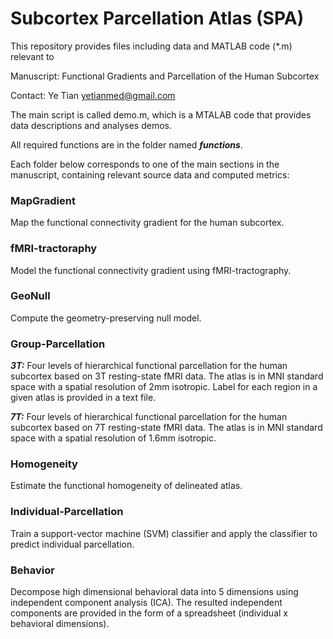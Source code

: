 # Subcortex Parcellation Atlas (SPA)
This repository provides files including data and MATLAB code (*.m) relevant to 

Manuscript: Functional Gradients and Parcellation of the Human Subcortex

Contact: Ye Tian yetianmed@gmail.com

The main script is called demo.m, which is a MTALAB code that provides data descriptions and analyses demos.

All required functions are in the folder named ***functions***.

Each folder below corresponds to one of the main sections in the manuscript, containing relevant source data and computed metrics:

### MapGradient

   Map the functional connectivity gradient for the human subcortex.

### fMRI-tractoraphy

   Model the functional connectivity gradient using fMRI-tractography.

### GeoNull

   Compute the geometry-preserving null model.

### Group-Parcellation

   ***3T:*** Four levels of hierarchical functional parcellation for the human subcortex based on 3T resting-state fMRI data. The atlas is in MNI standard space with a spatial resolution of 2mm isotropic. Label for each region in a given atlas is provided in a text file. 

   ***7T:*** Four levels of hierarchical functional parcellation for the human subcortex based on 7T resting-state fMRI data. The atlas is in MNI standard space with a spatial resolution of 1.6mm isotropic.

### Homogeneity

   Estimate the functional homogeneity of delineated atlas.

### Individual-Parcellation

   Train a support-vector machine (SVM) classifier and apply the classifier to predict individual parcellation.
   
### Behavior

   Decompose high dimensional behavioral data into 5 dimensions using independent component analysis (ICA). The resulted independent components are provided in the form of a spreadsheet (individual x behavioral dimensions).







 

 
